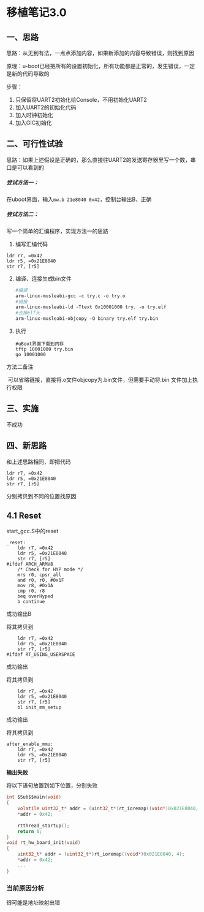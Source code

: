 # 移植笔记3.0

[^说明]: 无法成功，准备从头开始找原因

## 一、思路

思路：从无到有法，一点点添加内容，如果新添加的内容导致错误，则找到原因

原理：u-boot已经把所有的设置初始化，所有功能都是正常的，发生错误，一定是新的代码导致的

步骤：

1. 只保留将UART2初始化给Console，不用初始化UART2
2. 加入UART2的初始化代码
3. 加入时钟初始化
4. 加入GIC初始化

## 二、可行性试验

思路：如果上述假设是正确的，那么直接往UART2的发送寄存器里写一个数，串口是可以看到的

##### 尝试方法一：

在uboot界面，输入`mw.b 21e8040 0x42`，控制台输出B，正确

##### 尝试方法二：

写一个简单的汇编程序，实现方法一的思路

1. 编写汇编代码

``` assembly
ldr r7, =0x42
ldr r5, =0x21E8040
str r7, [r5]
```

2. 编译、连接生成bin文件

   ``` makefile
   #编译
   arm-linux-musleabi-gcc -c try.c -o try.o
   #链接
   arm-linux-musleabi-ld -Ttext 0x10001000 try. -o try.elf
   #去掉elf头
   arm-linux-musleabi-objcopy -O binary try.elf try.bin
   ```

3. 执行

   ``` make
   #uBoot界面下载到内存
   tftp 10001000 try.bin
   go 10001000
   ```

方法二备注

​	可以省略链接，直接将.o文件objcopy为.bin文件，但需要手动将.bin 文件加上执行权限

## 三、实施

不成功

## 四、新思路

和上述思路相同，即把代码

``` ass
ldr r7, =0x42
ldr r5, =0x21E8040
str r7, [r5]
```

分别拷贝到不同的位置找原因

## 4.1 Reset

start_gcc.S中的reset

```  ass	
_reset:
	ldr r7, =0x42
	ldr r5, =0x21E8040
	str r7, [r5]
#ifdef ARCH_ARMV8
    /* Check for HYP mode */
    mrs r0, cpsr_all
    and r0, r0, #0x1F
    mov r8, #0x1A
    cmp r0, r8
    beq overHyped
    b continue
```

成功输出B

将其拷贝到

``` ass
	ldr r7, =0x42
	ldr r5, =0x21E8040
	str r7, [r5]
#ifdef RT_USING_USERSPACE
```

成功输出

将其拷贝到

``` ass
	ldr r7, =0x42
	ldr r5, =0x21E8040
	str r7, [r5]
    bl init_mm_setup
```

成功输出

将其拷贝到

``` ass
after_enable_mmu:
	ldr r7, =0x42
	ldr r5, =0x21E8040
	str r7, [r5]
```

**输出失败**

将以下语句放置到如下位置，分别失败

``` c
int $Sub$$main(void)
{
	volatile uint32_t* addr = (uint32_t*)rt_ioremap((void*)0x021E8040, 4);
	*addr = 0x42;
    
    rtthread_startup();
    return 0;
}
void rt_hw_board_init(void)
{
	uint32_t* addr = (uint32_t*)rt_ioremap((void*)0x021E8040, 4);
	*addr = 0x42;
    ...
}

```

### 当前原因分析

很可能是地址映射出错